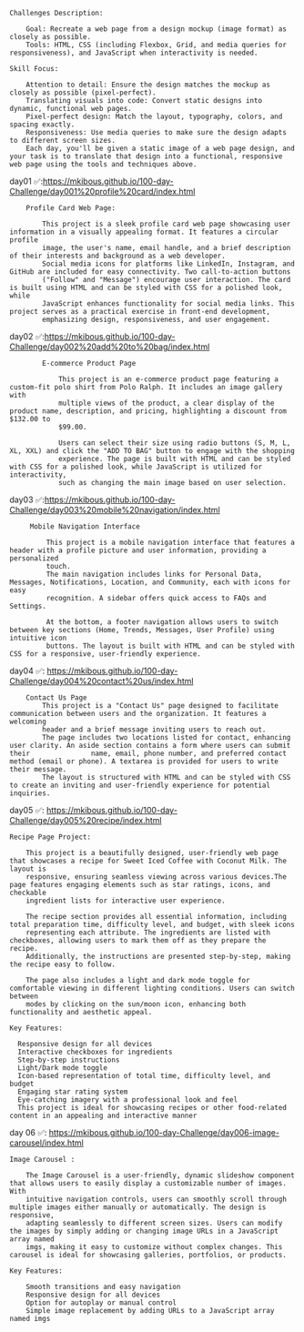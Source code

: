 
    Challenges Description:
    
        Goal: Recreate a web page from a design mockup (image format) as closely as possible.
        Tools: HTML, CSS (including Flexbox, Grid, and media queries for responsiveness), and JavaScript when interactivity is needed.

    Skill Focus:
  
        Attention to detail: Ensure the design matches the mockup as closely as possible (pixel-perfect).
        Translating visuals into code: Convert static designs into dynamic, functional web pages.
        Pixel-perfect design: Match the layout, typography, colors, and spacing exactly.
        Responsiveness: Use media queries to make sure the design adapts to different screen sizes.
        Each day, you'll be given a static image of a web page design, and your task is to translate that design into a functional, responsive web page using the tools and techniques above.

day01 ✅:https://mkibous.github.io/100-day-Challenge/day001%20profile%20card/index.html

        Profile Card Web Page:
        
            This project is a sleek profile card web page showcasing user information in a visually appealing format. It features a circular profile
            image, the user's name, email handle, and a brief description of their interests and background as a web developer.
            Social media icons for platforms like LinkedIn, Instagram, and GitHub are included for easy connectivity. Two call-to-action buttons                    
            ("Follow" and "Message") encourage user interaction. The card is built using HTML and can be styled with CSS for a polished look, while                 
            JavaScript enhances functionality for social media links. This project serves as a practical exercise in front-end development,                         
            emphasizing design, responsiveness, and user engagement.

day02 ✅:https://mkibous.github.io/100-day-Challenge/day002%20add%20to%20bag/index.html

            E-commerce Product Page

                This project is an e-commerce product page featuring a custom-fit polo shirt from Polo Ralph. It includes an image gallery with 
                multiple views of the product, a clear display of the product name, description, and pricing, highlighting a discount from $132.00 to 
                $99.00.
                
                Users can select their size using radio buttons (S, M, L, XL, XXL) and click the "ADD TO BAG" button to engage with the shopping 
                experience. The page is built with HTML and can be styled with CSS for a polished look, while JavaScript is utilized for interactivity, 
                such as changing the main image based on user selection.

day03 ✅:https://mkibous.github.io/100-day-Challenge/day003%20mobile%20navigation/index.html

         Mobile Navigation Interface
         
             This project is a mobile navigation interface that features a header with a profile picture and user information, providing a personalized 
             touch.
             The main navigation includes links for Personal Data, Messages, Notifications, Location, and Community, each with icons for easy 
             recognition. A sidebar offers quick access to FAQs and Settings.

             At the bottom, a footer navigation allows users to switch between key sections (Home, Trends, Messages, User Profile) using intuitive icon 
             buttons. The layout is built with HTML and can be styled with CSS for a responsive, user-friendly experience.

day04 ✅: https://mkibous.github.io/100-day-Challenge/day004%20contact%20us/index.html

        Contact Us Page
            This project is a "Contact Us" page designed to facilitate communication between users and the organization. It features a welcoming 
            header and a brief message inviting users to reach out.
            The page includes two locations listed for contact, enhancing user clarity. An aside section contains a form where users can submit their               name, email, phone number, and preferred contact method (email or phone). A textarea is provided for users to write their message.
            The layout is structured with HTML and can be styled with CSS to create an inviting and user-friendly experience for potential inquiries.

day05 ✅: https://mkibous.github.io/100-day-Challenge/day005%20recipe/index.html

    Recipe Page Project:

        This project is a beautifully designed, user-friendly web page that showcases a recipe for Sweet Iced Coffee with Coconut Milk. The layout is           
        responsive, ensuring seamless viewing across various devices.The page features engaging elements such as star ratings, icons, and checkable             
        ingredient lists for interactive user experience.
        
        The recipe section provides all essential information, including total preparation time, difficulty level, and budget, with sleek icons                 
        representing each attribute. The ingredients are listed with checkboxes, allowing users to mark them off as they prepare the recipe.                    
        Additionally, the instructions are presented step-by-step, making the recipe easy to follow.
        
        The page also includes a light and dark mode toggle for comfortable viewing in different lighting conditions. Users can switch between                  
        modes by clicking on the sun/moon icon, enhancing both functionality and aesthetic appeal.

    Key Features:

      Responsive design for all devices
      Interactive checkboxes for ingredients
      Step-by-step instructions
      Light/Dark mode toggle
      Icon-based representation of total time, difficulty level, and budget
      Engaging star rating system
      Eye-catching imagery with a professional look and feel
      This project is ideal for showcasing recipes or other food-related content in an appealing and interactive manner

day 06 ✅:  https://mkibous.github.io/100-day-Challenge/day006-image-carousel/index.html

    Image Carousel :

        The Image Carousel is a user-friendly, dynamic slideshow component that allows users to easily display a customizable number of images. With 
        intuitive navigation controls, users can smoothly scroll through multiple images either manually or automatically. The design is responsive, 
        adapting seamlessly to different screen sizes. Users can modify the images by simply adding or changing image URLs in a JavaScript array named 
        imgs, making it easy to customize without complex changes. This carousel is ideal for showcasing galleries, portfolios, or products.
    
    Key Features:

        Smooth transitions and easy navigation
        Responsive design for all devices
        Option for autoplay or manual control
        Simple image replacement by adding URLs to a JavaScript array named imgs 
